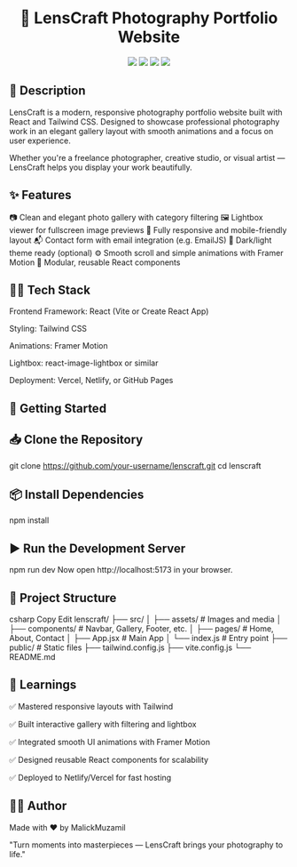 <h1 align="center">📸 LensCraft Photography Portfolio Website</h1> <p align="center"> <img src="https://img.shields.io/badge/Framework-React-blue?style=for-the-badge" /> <img src="https://img.shields.io/badge/Styling-TailwindCSS-teal?style=for-the-badge" /> <img src="https://img.shields.io/badge/Features-Gallery%20%7C%20Lightbox%20%7C%20Contact-success?style=for-the-badge" /> <img src="https://img.shields.io/badge/Status-Complete-brightgreen?style=for-the-badge" /> </p>

## 📄 Description
LensCraft is a modern, responsive photography portfolio website built with React and Tailwind CSS. Designed to showcase professional photography work in an elegant gallery layout with smooth animations and a focus on user experience.

Whether you're a freelance photographer, creative studio, or visual artist — LensCraft helps you display your work beautifully.

## ✨ Features
📷 Clean and elegant photo gallery with category filtering
🖼️ Lightbox viewer for fullscreen image previews
📱 Fully responsive and mobile-friendly layout
📬 Contact form with email integration (e.g. EmailJS)
🎨 Dark/light theme ready (optional)
⚙️ Smooth scroll and simple animations with Framer Motion
🧩 Modular, reusable React components

## 🧑‍💻 Tech Stack
Frontend Framework: React (Vite or Create React App)

Styling: Tailwind CSS

Animations: Framer Motion

Lightbox: react-image-lightbox or similar

Deployment: Vercel, Netlify, or GitHub Pages

## 🚀 Getting Started
## 📥 Clone the Repository
git clone https://github.com/your-username/lenscraft.git
cd lenscraft

## 📦 Install Dependencies
npm install


## ▶️ Run the Development Server
npm run dev
Now open http://localhost:5173 in your browser.

## 📁 Project Structure
csharp
Copy
Edit
lenscraft/
├── src/
│   ├── assets/              # Images and media
│   ├── components/          # Navbar, Gallery, Footer, etc.
│   ├── pages/               # Home, About, Contact
│   ├── App.jsx              # Main App
│   └── index.js             # Entry point
├── public/                  # Static files
├── tailwind.config.js
├── vite.config.js
└── README.md

## 🧠 Learnings

✅ Mastered responsive layouts with Tailwind

✅ Built interactive gallery with filtering and lightbox

✅ Integrated smooth UI animations with Framer Motion

✅ Designed reusable React components for scalability

✅ Deployed to Netlify/Vercel for fast hosting

## 🧑‍💻 Author
Made with ❤️ by MalickMuzamil

<!-- 📧 Email: malikmuzamil92110@example.com | 💼 LinkedIn: linkedin.com/in/malik-muzamil -->
"Turn moments into masterpieces — LensCraft brings your photography to life."
